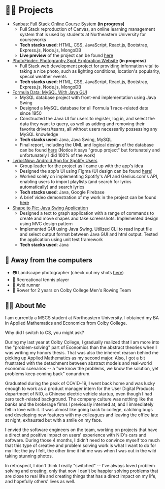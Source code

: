 # 👨‍💻 Projects

- [Kanbas: Full Stack Online Course System](https://github.com/Jerrybaoyilei/kanbas-react-web-app) **(in progress)**
  - Full Stack reproduction of Canvas, an online learning management system that is used by students at Northeastern University for courseworks
  - **Tech stacks used**: HTML, CSS, JavaScript, React.js, Bootstrap, Express.js, Node.js, MongoDB
  - **Live preview** of the project can be found [here](https://vermillion-basbousa-8fc6fb.netlify.app)
- [PhotoFinder: Photography Spot Exploration Website](https://github.com/Jerrybaoyilei/PhotoFinder/) **(in progress)**
  - Full Stack web development project for providing information vital to taking a nice photo, such as lighting conditions, location's popularity, special weather events
  - **Tech stacks used**: HTML, CSS, JavaScript, React.js, Bootstrap, Express.js, Node.js, MongoDB
- [Formula Data: MySQL With Java GUI](https://github.com/Jerrybaoyilei/formula1)
  - MySQL database project with front-end implementation using Java Swing
  - Designed a MySQL database for all Formula 1 race-related data since 1950
  - Constructed the Java UI for users to register, log in, and select the data they want to query, as well as adding and removing their favorite drivers/teams, all without users necessarily possessing any MySQL knowledge
  - **Tech stacks used**: Java, Java Swing, MySQL
  - Final report, including the UML and logical design of the database can be found [here](https://github.com/Jerrybaoyilei/formula1/blob/master/CS%205200%20final%20project%20report.pdf) (Notice it says "group project" but fortunately and unfortunately I did 100% of the work)
- [LyricsNow: Android App for Spotify Users](https://github.com/zeng2w/NUCS5520Sp_MusicLyicsApp)
  - Group leader for the project as I came up with the app's idea
  - Designed the app's UI using Figma (UI design can be found [here](https://www.figma.com/file/jBgjjeeMVG45J8G4mZ25kA/LyricsNow?type=design&node-id=0%3A1&t=dulEfhIG3smjolJg-1))
  - Worked solely on implementing Spotify's API and Genius.com's API, enabling users to import playlists (and search for lyrics automatically) and search lyrics
  - **Tech stacks used**: Java, Google Firebase
  - A brief video demonstration of my work in the project can be found [here](https://youtu.be/kulE7RR2NaU)
- [Shape to Pic: Java Swing Application](https://github.com/Jerrybaoyilei/hw8)
  - Designed a text to graph application with a range of commands to create and move shapes and take screenshots. Implemented design using MVC design pattern
  - Implemented GUI using Java Swing. Utilized CLI to read input file and select output format between Java GUI and html output. Tested the application using unit test framework
  - **Tech stacks used**: Java

## 🎨 Away from the computers

- 📷 Landscape photographer (check out my shots [here](https://www.instagram.com/jerrysrandomsnaps/))
- 🎾 Recreational tennis player
- 🏃 Avid runner
- 🚣 Rower for 2 years on Colby College Men's Rowing Team

## 🙋‍♂️ About Me

I am currently a MSCS student at Northeastern University. I obtained my BA in Applied Mathematics and Economics from Colby College.

Why did I switch to CS, you might ask?

During my last year at Colby College, I gradually realized that I am more into the "problem-solving" part of Economics than the abstract theories when I was writing my honors thesis. That was also the inherent reason behind me picking up Applied Mathematics as my second major. Also, I got a bit frustrated with the detachment between abstract models and real-world economic scenarios -- a "we know the problems, we know the solution, yet problems keep coming back" conundrum.

Graduated during the peak of COVID-19, I went back home and was lucky enough to work as a product manager intern for the User Digital Products department of NIO, a Chinese electric vehicle startup, even though I had zero tech-related background. The company culture was nothing like the banks and the brokerage firms I previously interned at, and I immediately fell in love with it. It was almost like going back to college, catching bugs and developing new features with my colleagues and leaving the office late at night, exhausted but with a smile on my face.

I envied the software engineers on the team, working on projects that have a direct and positive impact on users' experience with NIO's cars and software. During those 4 months, I didn't need to convince myself too much that this type of creative and problem solving work is what I want to do for my life; the joy I felt, the other time it hit me was when I was out in the wild taking stunning photos.

In retrospect, I don't think I really "switched" -- I've always loved problem solving and creating, only that now I can't be happier solving problems that are close to real life and creating things that has a direct impact on my life, and hopefully others' lives as well.
